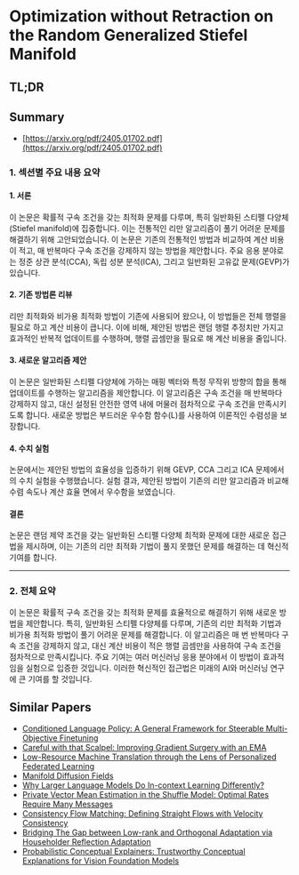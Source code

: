 # Optimization without Retraction on the Random Generalized Stiefel Manifold
## TL;DR
## Summary
- [https://arxiv.org/pdf/2405.01702.pdf](https://arxiv.org/pdf/2405.01702.pdf)

### 1. 섹션별 주요 내용 요약

#### 1. 서론
이 논문은 확률적 구속 조건을 갖는 최적화 문제를 다루며, 특히 일반화된 스티펠 다양체(Stiefel manifold)에 집중합니다. 이는 전통적인 리만 알고리즘이 풀기 어려운 문제를 해결하기 위해 고안되었습니다. 이 논문은 기존의 전통적인 방법과 비교하여 계산 비용이 적고, 매 반복마다 구속 조건을 강제하지 않는 방법을 제안합니다. 주요 응용 분야로는 정준 상관 분석(CCA), 독립 성분 분석(ICA), 그리고 일반화된 고유값 문제(GEVP)가 있습니다.

#### 2. 기존 방법론 리뷰
리만 최적화와 비가용 최적화 방법이 기존에 사용되어 왔으나, 이 방법들은 전체 행렬을 필요로 하고 계산 비용이 큽니다. 이에 비해, 제안된 방법은 랜덤 행렬 추정치만 가지고 효과적인 반복적 업데이트를 수행하며, 행렬 곱셈만을 필요로 해 계산 비용을 줄입니다.

#### 3. 새로운 알고리즘 제안
이 논문은 일반화된 스티펠 다양체에 가하는 매핑 벡터와 특정 무작위 방향의 합을 통해 업데이트를 수행하는 알고리즘을 제안합니다. 이 알고리즘은 구속 조건을 매 반복마다 강제하지 않고, 대신 설정된 안전한 영역 내에 머물러 점차적으로 구속 조건을 만족시키도록 합니다. 새로운 방법은 부드러운 우수함 함수(L)를 사용하여 이론적인 수렴성을 보장합니다.

#### 4. 수치 실험
논문에서는 제안된 방법의 효율성을 입증하기 위해 GEVP, CCA 그리고 ICA 문제에서의 수치 실험을 수행했습니다. 실험 결과, 제안된 방법이 기존의 리만 알고리즘과 비교해 수렴 속도나 계산 효율 면에서 우수함을 보였습니다.

#### 결론
논문은 랜덤 제약 조건을 갖는 일반화된 스티펠 다양체 최적화 문제에 대한 새로운 접근법을 제시하며, 이는 기존의 리만 최적화 기법이 풀지 못했던 문제를 해결하는 데 혁신적 기여를 합니다.

---

### 2. 전체 요약
이 논문은 확률적 구속 조건을 갖는 최적화 문제를 효율적으로 해결하기 위해 새로운 방법을 제안합니다. 특히, 일반화된 스티펠 다양체를 다루며, 기존의 리만 최적화 기법과 비가용 최적화 방법이 풀기 어려운 문제를 해결합니다. 이 알고리즘은 매 번 반복마다 구속 조건을 강제하지 않고, 대신 계산 비용이 적은 행렬 곱셈만을 사용하여 구속 조건을 점차적으로 만족시킵니다. 주요 기여는 여러 머신러닝 응용 분야에서 이 방법이 효과적임을 실험으로 입증한 것입니다. 이러한 혁신적인 접근법은 미래의 AI와 머신러닝 연구에 큰 기여를 할 것입니다.

## Similar Papers
- [Conditioned Language Policy: A General Framework for Steerable Multi-Objective Finetuning](2407.15762.md)
- [Careful with that Scalpel: Improving Gradient Surgery with an EMA](2402.02998.md)
- [Low-Resource Machine Translation through the Lens of Personalized Federated Learning](2406.12564.md)
- [Manifold Diffusion Fields](2305.15586.md)
- [Why Larger Language Models Do In-context Learning Differently?](2405.19592.md)
- [Private Vector Mean Estimation in the Shuffle Model: Optimal Rates Require Many Messages](2404.10201.md)
- [Consistency Flow Matching: Defining Straight Flows with Velocity Consistency](2407.02398.md)
- [Bridging The Gap between Low-rank and Orthogonal Adaptation via Householder Reflection Adaptation](2405.17484.md)
- [Probabilistic Conceptual Explainers: Trustworthy Conceptual Explanations for Vision Foundation Models](2406.12649.md)
